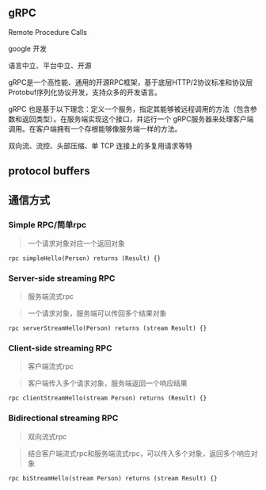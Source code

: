 ## gRPC

Remote Procedure Calls

google 开发

语言中立、平台中立、开源

gRPC是一个高性能、通用的开源RPC框架，基于底层HTTP/2协议标准和协议层Protobuf序列化协议开发，支持众多的开发语言。

gRPC 也是基于以下理念：定义一个服务，指定其能够被远程调用的方法（包含参数和返回类型）。在服务端实现这个接口，并运行一个 gRPC服务器来处理客户端调用。在客户端拥有一个存根能够像服务端一样的方法。


双向流、流控、头部压缩、单 TCP 连接上的多复用请求等特

## protocol buffers


## 通信方式

### Simple RPC/简单rpc

> 一个请求对象对应一个返回对象


```
rpc simpleHello(Person) returns (Result) {}
```

### Server-side streaming RPC

> 服务端流式rpc

> 一个请求对象，服务端可以传回多个结果对象

```
rpc serverStreamHello(Person) returns (stream Result) {}
```

### Client-side streaming RPC

> 客户端流式rpc 

> 客户端传入多个请求对象，服务端返回一个响应结果


```
rpc clientStreamHello(stream Person) returns (Result) {}
```

### Bidirectional streaming RPC

> 双向流式rpc

> 结合客户端流式rpc和服务端流式rpc，可以传入多个对象，返回多个响应对象

```
rpc biStreamHello(stream Person) returns (stream Result) {}
```




